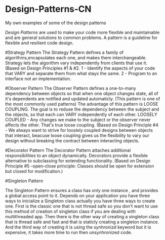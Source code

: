 # Design-Patterns-CN
My own examples of some of the design patterns

<em>Design Patterns</em> are used to make your code more flexible and maintainable and are general solutions to common problems.
A pattern is a guideline for flexible and resilient code design.

#Strategy Pattern
The Strategy Pattern defines a family of algorithms,encapsulates each one, and makes them interchangeable. Strategy lets the algorithm vary independently from clients that use it. (Based on Design Principles #1 & #2. 1 - Identify the aspects of your code that VARY and separate them from what stays the same. 2 - Program to an interface not an implementation.

#Observer Pattern
The Observer Pattern defines a one-to-many dependency between objects so that when one object changes state, all of it's dependents are notified and updated automaticly. (This pattern is one of the most commonly used patterns)
The advantage of this pattern is LOOSE COUPLING. The goal is to reduse the dependency between the subject and the objects, so that each can VARY independently of each other.
LOOSELY COUPLED - Any changes we make to the subject or the observer never affects the other. That's true loose coupling.
(Based on Design Principle #4 - We always want to strive for looslely coupled designs between objects that interact, beacuse loose coupling gives us the flexibility to vary our design without breaking the contract between interacting objects.

#Decorator Pattern
The Decorator Pattern attaches additional responsibilities to an object dynamically. Decorators provide a flexible alternative to subclassing for extending functionality. (Based on Design Principle #5 -open-close principle: Classes should be open for extension but closed for modification.)

#Singleton Pattern

The Singleton Pattern ensures a class has only one instance , and provides a global access point to it.
Depends on your application you have three ways to inicialize a Singleton class actually you have three ways to create one. First is the classic one that is not thread safe so you don't want to use this method of creation of singleton class if you are dealing with multithreaded app. Then there is the other way of creating a singleton class that is thread safe and fast and that is staticly creating a singleton instance. And the third way of creating it is using the synhronizd keyword but it is expensive, it takes more time to run then unsynhronized code.
